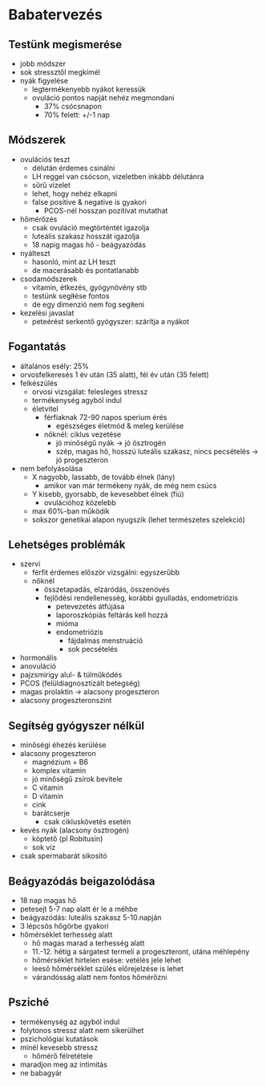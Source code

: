 # Babatervezés

## Testünk megismerése

- jobb módszer
- sok stressztől megkímél
- nyák figyelése
	- legtermékenyebb nyákot keressük
	- ovuláció pontos napját nehéz megmondani
		- 37% csócsnapon
		- 70% felett: +/-1 nap

## Módszerek

- ovulációs teszt
	- délután érdemes csinálni
	- LH reggel van csócson, vizeletben inkább délutánra
	- sűrű vizelet
	- lehet, hogy nehéz elkapni
	- false positive & negative is gyakori
		- PCOS-nél hosszan pozitívat mutathat
- hőmérőzés
	- csak ovuláció megtörténtét igazolja
	- luteális szakasz hosszát igazolja
	- 18 napig magas hő - beágyazódás
- nyálteszt
	- hasonló, mint az LH teszt
	- de macerásabb és pontatlanabb
- csodamódszerek
	- vitamin, étkezés, gyógynövény stb
	- testünk segíŧése fontos
	- de egy dimenzió nem fog segíŧeni
- kezelési javaslat
	- peteérést serkentő gyógyszer: szárítja a nyákot

## Fogantatás

- általános esély: 25%
- orvosfelkeresés 1 év után (35 alatt), fél év után (35 felett)
- felkészülés
	- orvosi vizsgálat: felesleges stressz
	- termékenység agyból indul
	- életvitel
		- férfiaknak 72-90 napos sperium érés
			- egészséges életmód & meleg kerülése
		- nőknél: ciklus vezetése
			- jó minőségű nyák -> jó ösztrogén
			- szép, magas hő, hosszú luteális szakasz, nincs pecsételés -> jó progeszteron
- nem befolyásolása
	- X nagyobb, lassabb, de tovább élnek (lány)
		- amikor van már termékeny nyák, de még nem csúcs
	- Y kisebb, gyorsabb, de kevesebbet élnek (fiú)
		- ovulációhoz közelebb
	- max 60%-ban működik
	- sokszor genetikai alapon nyugszik (lehet természetes szelekció)

## Lehetséges problémák

- szervi
	- férfit érdemes először vizsgálni: egyszerűbb
	- nőknél
		- összetapadás, elzáródás, összenövés
		- fejlődési rendellenesség, korábbi gyulladás, endometriózis
			- petevezetés átfújása
			- laporoszkópiás feltárás kell hozzá
			- mióma
			- endometriózis
				- fájdalmas menstruáció
				- sok pecsételés
- hormonális
- anovuláció
- pajzsmirigy alul- & túlműködés
- PCOS (felüldiagnosztizált betegség)
- magas prolaktin -> alacsony progeszteron
- alacsony progeszteronszint

## Segíŧség gyógyszer nélkül

- minőségi éhezés kerülése
- alacsony progeszteron
	- magnézium + B6
	- komplex vitamin
	- jó minőségű zsírok bevitele
	- C vitamin
	- D vitamin
	- cink
	- barátcserje
		- csak cikluskövetés esetén
- kevés nyák (alacsony ösztrogén)
	- köptető (pl Robitusin)
	- sok víz
- csak spermabarát sikosító

## Beágyazódás beigazolódása

- 18 nap magas hő
- petesejt 5-7 nap alatt ér le a méhbe
- beágyazódás: luteális szakasz 5-10.napján
- 3 lépcsós hőgörbe gyakori
- hőmérséklet terhesség alatt
	- hő magas marad a terhesség alatt 
	- 11.-12. hétig a sárgatest termeli a progeszteront, utána méhlepény
	- hőmérséklet hirtelen esése: vetélés jele lehet
	- leeső hőmérséklet szülés előrejelzése is lehet
	- várandósság alatt nem fontos hőmérőzni

## Psziché

- termékenység az agyból indul
- folytonos stressz alatt nem sikerülhet
- pszichológiai kutatások
- minél kevesebb stressz
	- hőmérő félretétele
- maradjon meg az intimitás
- ne babagyár
